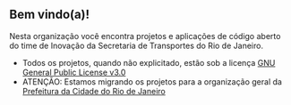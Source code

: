## Bem vindo(a)!

Nesta organização você encontra projetos e aplicações de código aberto do time de Inovação da Secretaria de Transportes do Rio de Janeiro.

- Todos os projetos, quando não explicitado, estão sob a licença [GNU General Public License v3.0](https://github.com/RJ-SMTR/.github/blob/main/LICENSE)
- ATENÇÃO: Estamos migrando os projetos para a organização geral da [Prefeitura da Cidade do Rio de Janeiro](https://github.com/prefeitura-rio)
